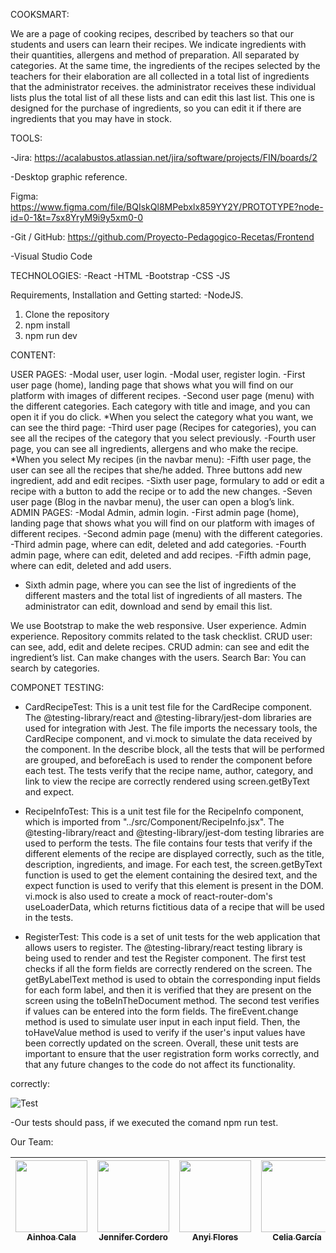  COOKSMART:

We are a page of cooking recipes, described by teachers so that our students and users can learn their recipes. We indicate ingredients with their quantities, allergens and method of preparation. All separated by categories. At the same time, the ingredients of the recipes selected by the teachers for their elaboration are all collected in a total list of ingredients that the administrator receives. the administrator receives these individual lists plus the total list of all these lists and can edit this last list. This one is designed for the purchase of ingredients, so you can edit it if there are ingredients that you may have in stock.

 TOOLS:

-Jira:
https://acalabustos.atlassian.net/jira/software/projects/FIN/boards/2

-Desktop graphic reference.

Figma:
https://www.figma.com/file/BQIskQl8MPebxlx859YY2Y/PROTOTYPE?node-id=0-1&t=7sx8YryM9i9y5xm0-0

-Git / GitHub:
https://github.com/Proyecto-Pedagogico-Recetas/Frontend

-Visual Studio Code

 TECHNOLOGIES:
-React
-HTML
-Bootstrap
-CSS
-JS

Requirements, Installation and Getting started:
-NodeJS.
1) Clone the repository
2) npm install
5) npm run dev

 CONTENT:

 USER PAGES:
-Modal user, user login.
-Modal user, register login.
-First user page (home), landing page that shows what you will find on our platform with images of different recipes.
-Second user page (menu) with the different categories.
Each category with title and image, and you can open it if you do click. 
*When you select the category what you want, we can see the third page:
-Third user page (Recipes for categories), you can see all the recipes of the category that you select previously.
-Fourth user page, you can see all ingredients, allergens and who make the recipe.
*When you select My recipes (in the navbar menu):
-Fifth user page, the user can see all the recipes that she/he added. Three buttons add new ingredient, add and edit recipes. 
-Sixth user page, formulary to add or edit a recipe with a button to add the recipe or to add the new changes.
-Seven user page (Blog in the navbar menu), the user can open a blog’s link.
 ADMIN PAGES:
-Modal Admin, admin login.
-First admin page (home), landing page that shows what you will find on our platform with images of different recipes.
-Second admin page (menu) with the different categories.
-Third admin page, where can edit, deleted and add categories.
-Fourth admin page, where can edit, deleted and add recipes.
-Fifth admin page, where can edit, deleted and add users.
- Sixth admin page, where you can see the list of ingredients of the different masters and the total list of ingredients of all masters. The administrator can edit, download and send by email this list.


We use Bootstrap to make the web responsive.
User experience.
Admin experience.
Repository commits related to the task checklist.
CRUD user: can see, add, edit and delete recipes.
CRUD admin: can see and edit the ingredient’s list. Can make changes with the users.
Search Bar: You can search by categories.

 COMPONET TESTING: 

* CardRecipeTest: This is a unit test file for the CardRecipe component. The @testing-library/react and @testing-library/jest-dom libraries are used for integration with Jest. The file imports the necessary tools, the CardRecipe component, and vi.mock to simulate the data received by the component. In the describe block, all the tests that will be performed are grouped, and beforeEach is used to render the component before each test. The tests verify that the recipe name, author, category, and link to view the recipe are correctly rendered using screen.getByText and expect.

* RecipeInfoTest: This is a unit test file for the RecipeInfo component, which is imported from "../src/Component/RecipeInfo.jsx".
The @testing-library/react and @testing-library/jest-dom testing libraries are used to perform the tests. 
The file contains four tests that verify if the different elements of the recipe are displayed correctly, such as the title, description, ingredients, and image. For each test, the screen.getByText function is used to get the element containing the desired text, and the expect function is used to verify that this element is present in the DOM. vi.mock is also used to create a mock of react-router-dom's useLoaderData, which returns fictitious data of a recipe that will be used in the tests.

* RegisterTest: This code is a set of unit tests for the web application that allows users to register. The @testing-library/react testing library is being used to render and test the Register component. The first test checks if all the form fields are correctly rendered on the screen. The getByLabelText method is used to obtain the corresponding input fields for each form label, and then it is verified that they are present on the screen using the toBeInTheDocument method. The second test verifies if values can be entered into the form fields. The fireEvent.change method is used to simulate user input in each input field. Then, the toHaveValue method is used to verify if the user's input values have been correctly updated on the screen. Overall, these unit tests are important to ensure that the user registration form works correctly, and that any future changes to the code do not affect its functionality.


correctly:

![Test](https://user-images.githubusercontent.com/117833121/235528417-bc316fae-a454-42de-b6fa-94ae59ac491c.JPG)

-Our tests should pass, if we executed the comand npm run test.

 Our Team:

[<img src="https://avatars.githubusercontent.com/u/117833586?v=4" width=115><br><sub> Ainhoa Cala </sub>](https://github.com/acalabustos)| [<img src="https://avatars.githubusercontent.com/u/117833121?v=4" width=115><br><sub> Jennifer Cordero </sub>](https://github.com/JenniferCorderoR) |[<img src="https://avatars.githubusercontent.com/u/117834632?v=4" width=115><br><sub> Anyi Flores </sub>](https://github.com/Anyi79) |[<img src="https://avatars.githubusercontent.com/u/117834265?v=4" width=115><br><sub> Celia García </sub>](https://github.com/CeliaGC) |[<img src="https://avatars.githubusercontent.com/u/117834229?v=4" width=115><br><sub> RoseMary Rengel </sub>](https://github.com/rrengelj) |
| :---: | :---: | :---: |  :---: |  :---: | 

